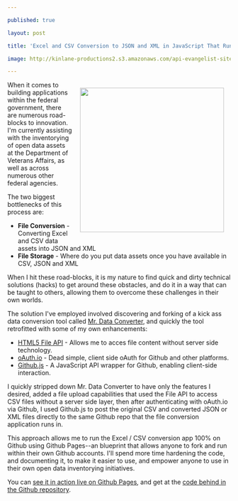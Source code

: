 ---
published: true
layout: post
title: 'Excel and CSV Conversion to JSON and XML in JavaScript That Runs 100% on Github'
image: http://kinlane-productions2.s3.amazonaws.com/api-evangelist-site/blog/csv-converter-github.png
---

<p><a href="https://kinlane.github.io/csv-converter/"><img style="padding: 15px;" src="https://s3.amazonaws.com/kinlane-productions2/csv-converter-github.png" alt="" width="325" align="right" /></a>
<p>When it comes to building applications within the federal government, there are numerous road-blocks to innovation. I'm currently assisting with the inventorying of open data assets at the Department of Veterans Affairs, as well as across numerous other federal agencies.
<p>The two biggest bottlenecks of this process are:
<ul class="mainlist">
<li><strong>File Conversion</strong> - Converting Excel and CSV data assets into JSON and XML</li>
<li><strong>File Storage</strong> - Where do you put data assets once you have available in CSV, JSON and XML</li>
</ul>
<p>When I hit these road-blocks, it is my nature to find quick and dirty technical solutions (hacks) to get around these obstacles, and do it in a way that can be taught to others, allowing them to overcome these challenges in their own worlds.
<p>The solution I've employed involved discovering and forking of a kick ass data conversion tool called <a href="https://github.com/shancarter/Mr-Data-Converter">Mr. Data Converter</a>, and quickly the tool retrofitted with some of my own enhancements:
<ul class="mainlist">
<li><a href="https://www.w3.org/TR/FileAPI/">HTML5 File API</a> - Allows me to acces file content without server side technology.</li>
<li><a title="oAuth" href="https://oauth.io/">oAuth.io</a> - Dead simple, client side oAuth for Github and other platforms.</li>
<li><a href="https://github.com/michael/github">Github.js</a> - A JavaScript API wrapper for Github, enabling client-side interaction.</li>
</ul>
<p>I quickly stripped down Mr. Data Converter to have only the features I desired, added a file upload capabilities that used the File API to access CSV files without a server side layer, then after authenticating with oAuth.io via Github, I used Github.js to post the original CSV and converted JSON or XML files directly to the same Github repo that the file conversion application runs in.
<p>This approach allows me to run the Excel / CSV conversion app 100% on Github using Github Pages--an blueprint that allows anyone to fork and run within their own Github accounts.  I'll spend more time hardening the code, and documenting it, to make it easier to use, and empower anyone to use in their own open data inventorying initiatives.
<p>You can <a href="https://kinlane.github.io/csv-converter/">see it in action live on Github Pages</a>, and get at the <a href="https://github.com/kinlane/csv-converter/tree/gh-pages">code behind in the Github repository</a>.

